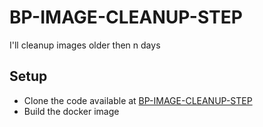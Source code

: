 # BP-IMAGE-CLEANUP-STEP
I'll cleanup images older then n days

## Setup
* Clone the code available at [BP-IMAGE-CLEANUP-STEP](https://github.com/OT-BUILDPIPER-MARKETPLACE/BP-IMAGE-CLEANUP-STEP)
* Build the docker image